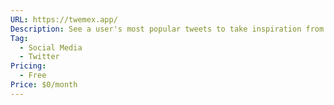 ```yaml
---
URL: https://twemex.app/
Description: See a user's most popular tweets to take inspiration from.
Tag:
  - Social Media
  - Twitter
Pricing:
  - Free
Price: $0/month
---
```

